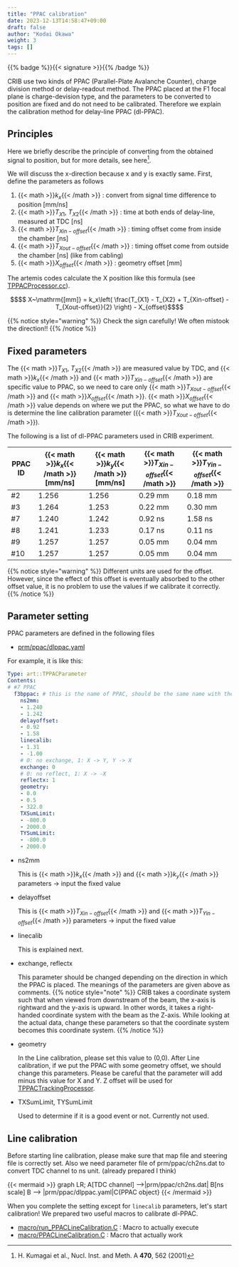 ```yaml
---
title: "PPAC calibration"
date: 2023-12-13T14:58:47+09:00
draft: false
author: "Kodai Okawa"
weight: 3
tags: []
---
```


{{% badge %}}{{< signature >}}{{% /badge %}}

CRIB use two kinds of PPAC (Parallel-Plate Avalanche Counter), charge division method or delay-readout method.
The PPAC placed at the F1 focal plane is charge-devision type, and the parameters to be converted to position are fixed and do not need to be calibrated.
Therefore we explain the calibration method for delay-line PPAC (dl-PPAC).

## Principles
Here we briefly describe the principle of converting from the obtained signal to position, but for more details, see here[^1].

[^1]: H. Kumagai et al., Nucl. Inst. and Meth. A **470**, 562 (2001)

We will discuss the x-direction because x and y is exactly same.
First, define the parameters as follows

1. {{< math >}}$k_x${{< /math >}} : convert from signal time difference to position [mm/ns]
2. {{< math >}}$T_{X1},~T_{X2}${{< /math >}} : time at both ends of delay-line, measured at TDC [ns]
3. {{< math >}}$T_{Xin-offset}${{< /math >}} : timing offset come from inside the chamber [ns]
4. {{< math >}}$T_{Xout-offset}${{< /math >}} : timing offset come from outside the chamber [ns] (like from cabling)
5. {{< math >}}$X_{offset}${{< /math >}} : geometry offset [mm]

The artemis codes calculate the X position like this formula (see [TPPACProcessor.cc](https://github.com/artemis-dev/artemis/blob/develop/artemis-share/src/ppac/TPPACProcessor.cc)).

```math
$$ X~\mathrm{[mm]} = k_x\left( \frac{T_{X1} - T_{X2} + T_{Xin-offset} - T_{Xout-offset}}{2} \right) - X_{offset}$$
```
{{% notice style="warning" %}}
Check the sign carefully! We often mistook the direction!!
{{% /notice %}}

## Fixed parameters
The {{< math >}}$T_{X1},~T_{X2}${{< /math >}} are measured value by TDC, and {{< math >}}$k_x${{< /math >}} and {{< math >}}$T_{Xin-offset}${{< /math >}} are specific value to PPAC, so we need to care only {{< math >}}$T_{Xout-offset}${{< /math >}} and {{< math >}}$X_{offset}${{< /math >}}.
{{< math >}}$X_{offset}${{< /math >}} value depends on where we put the PPAC, so what we have to do is determine the line calibration parameter ({{< math >}}$T_{Xout-offset}${{< /math >}}).

The following is a list of dl-PPAC parameters used in CRIB experiment.

| PPAC ID | {{< math >}}$k_x${{< /math >}} [mm/ns] | {{< math >}}$k_y${{< /math >}} [mm/ns] | {{< math >}}$T_{Xin-offset}${{< /math >}}| {{< math >}}$T_{Yin-offset}${{< /math >}} |
|----|----|----|----|----|
| #2 | 1.256 | 1.256 | 0.29 mm | 0.18 mm | 
| #3 | 1.264 | 1.253 | 0.22 mm | 0.30 mm |
| #7 | 1.240 | 1.242 | 0.92 ns | 1.58 ns |
| #8 | 1.241 | 1.233 | 0.17 ns | 0.11 ns |
| #9 | 1.257 | 1.257 | 0.05 mm | 0.04 mm |
| #10| 1.257 | 1.257 | 0.05 mm | 0.04 mm |

{{% notice style="warning" %}}
Different units are used for the offset. However, since the effect of this offset is eventually absorbed to the other offset value, it is no problem to use the values if we calibrate it correctly.
{{% /notice %}}


## Parameter setting

PPAC parameters are defined in the following files

- [prm/ppac/dlppac.yaml](https://github.com/okawak/artemis_crib/blob/main/prm/ppac/dlppac.yaml)

For example, it is like this:
```yaml { wrap="false" title="prm/ppac/dlppac.yaml" }
Type: art::TPPACParameter
Contents:
# #7 PPAC
  f3bppac: # this is the name of PPAC, should be the same name with the one in steering file!
    ns2mm:
    - 1.240
    - 1.242
    delayoffset:
    - 0.92
    - 1.58
    linecalib:
    - 1.31
    - -1.00
    # 0: no exchange, 1: X -> Y, Y -> X
    exchange: 0
    # 0: no reflect, 1: X -> -X
    reflectx: 1 
    geometry:
    - 0.0
    - 0.5
    - 322.0
    TXSumLimit:
    - -800.0
    - 2000.0
    TYSumLimit:
    - -800.0
    - 2000.0
```

- ns2mm

  This is {{< math >}}$k_x${{< /math >}} and {{< math >}}$k_y${{< /math >}} parameters -> input the fixed value

- delayoffset

  This is {{< math >}}$T_{Xin-offset}${{< /math >}} and {{< math >}}$T_{Yin-offset}${{< /math >}} parameters -> input the fixed value

- linecalib

  This is explained next.

- exchange, reflectx

  This parameter should be changed depending on the direction in which the PPAC is placed. The meanings of the parameters are given above as comments.
{{% notice style="note" %}}
  CRIB takes a coordinate system such that when viewed from downstream of the beam, the x-axis is rightward and the y-axis is upward. In other words, it takes a right-handed coordinate system with the beam as the Z-axis. While looking at the actual data, change these parameters so that the coordinate system becomes this coordinate system.
{{% /notice %}}

- geometry

  In the Line calibration, please set this value to (0,0).
  After Line calibration, if we put the PPAC with some geometry offset, we should change this parameters.
  Please be careful that the parameter will add minus this value for X and Y.
  Z offset will be used for [TPPACTrackingProcessor](https://github.com/artemis-dev/artemis/blob/develop/artemis-share/src/ppac/TPPACProcessor.cc).

- TXSumLimit, TYSumLimit

  Used to determine if it is a good event or not. Currently not used.

## Line calibration

Before starting line calibration, please make sure that map file and steering file is correctly set.
Also we need parameter file of prm/ppac/ch2ns.dat to convert TDC channel to ns unit. (already prepared I think) 

{{< mermaid >}}
graph LR;
    A[TDC channel] -->|prm/ppac/ch2ns.dat| B[ns scale]
    B --> |prm/ppac/dlppac.yaml|C{PPAC object}
{{< /mermaid >}}

When you complete the setting except for `linecalib` parameters, let's start calibration!
We prepared two useful macros to calibrate dl-PPAC.

- [macro/run_PPACLineCalibration.C](https://github.com/okawak/artemis_crib/blob/main/macro/run_PPACLineCalibration.C) : Macro to actually execute
- [macro/PPACLineCalibration.C](https://github.com/okawak/artemis_crib/blob/main/macro/PPACLineCalibration.C) : Macro that actually work




